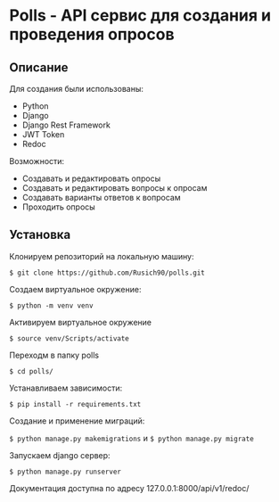 # Polls - API сервис для создания и проведения опросов
## Описание

Для создания были использованы:

* Python
* Django
* Django Rest Framework
* JWT Token
* Redoc

Возможности:

* Создавать и редактировать опросы
* Создавать и редактировать вопросы к опросам
* Создавать варианты ответов к вопросам
* Проходить опросы

## Установка 
Клонируем репозиторий на локальную машину:

```$ git clone https://github.com/Rusich90/polls.git```

 Создаем виртуальное окружение:
 
 ```$ python -m venv venv```
 
 Активируем виртуальное окружение
 
 ```$ source venv/Scripts/activate```
 
 Переходм в папку polls
 
 ```$ cd polls/``` 
 
 Устанавливаем зависимости:

```$ pip install -r requirements.txt```

Создание и применение миграций:

```$ python manage.py makemigrations``` и ```$ python manage.py migrate```

Запускаем django сервер:

```$ python manage.py runserver```


Документация доступна по адресу 127.0.0.1:8000/api/v1/redoc/

